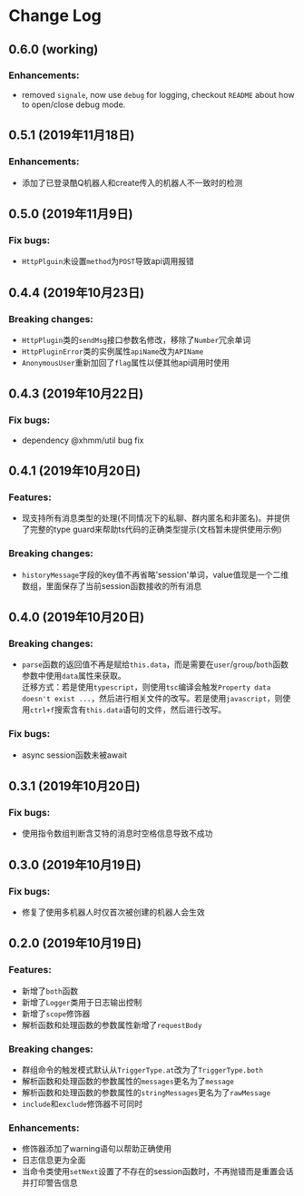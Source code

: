 # Change Log

## 0.6.0 (working)
### Enhancements:
- removed `signale`, now use `debug` for logging, checkout `README` about how to open/close debug mode. 

## 0.5.1 (2019年11月18日)
### Enhancements:
- 添加了已登录酷Q机器人和create传入的机器人不一致时的检测
 
## 0.5.0 (2019年11月9日)
### Fix bugs:
- `HttpPlguin`未设置`method`为`POST`导致api调用报错 

## 0.4.4 (2019年10月23日)
### Breaking changes:
- `HttpPlugin`类的`sendMsg`接口参数名修改，移除了`Number`冗余单词
- `HttpPluginError`类的实例属性`apiName`改为`APIName`
- `AnonymousUser`重新加回了`flag`属性以便其他api调用时使用

## 0.4.3 (2019年10月22日)
### Fix bugs:
- dependency @xhmm/util bug fix

## 0.4.1 (2019年10月20日)
### Features:
- 现支持所有消息类型的处理(不同情况下的私聊、群内匿名和非匿名)。并提供了完整的type guard来帮助ts代码的正确类型提示(文档暂未提供使用示例)
### Breaking changes:
- `historyMessage`字段的key值不再省略'session'单词，value值现是一个二维数组，里面保存了当前session函数接收的所有消息


## 0.4.0 (2019年10月20日)
### Breaking changes:
- `parse`函数的返回值不再是赋给`this.data`，而是需要在`user`/`group`/`both`函数参数中使用`data`属性来获取。  
   迁移方式：若是使用`typescript`，则使用`tsc`编译会触发`Property data doesn't exist ...`，然后进行相关文件的改写。若是使用`javascript`，则使用`ctrl+f`搜索含有`this.data`语句的文件，然后进行改写。
### Fix bugs:
- async session函数未被await

## 0.3.1 (2019年10月20日)
### Fix bugs:
- 使用指令数组判断含艾特的消息时空格信息导致不成功

## 0.3.0 (2019年10月19日)
### Fix bugs:
- 修复了使用多机器人时仅首次被创建的机器人会生效

## 0.2.0 (2019年10月19日)
### Features:
- 新增了`both`函数
- 新增了`Logger`类用于日志输出控制
- 新增了`scope`修饰器
- 解析函数和处理函数的参数属性新增了`requestBody`

### Breaking changes:
- 群组命令的触发模式默认从`TriggerType.at`改为了`TriggerType.both`
- 解析函数和处理函数的参数属性的`messages`更名为了`message`
- 解析函数和处理函数的参数属性的`stringMessages`更名为了`rawMessage`
- `include`和`exclude`修饰器不可同时

### Enhancements:
- 修饰器添加了warning语句以帮助正确使用
- 日志信息更为全面
- 当命令类使用`setNext`设置了不存在的session函数时，不再抛错而是重置会话并打印警告信息